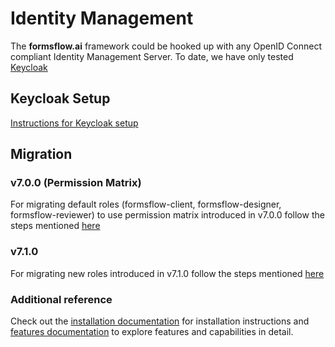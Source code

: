 # Identity Management
The **formsflow.ai** framework could be hooked up with any OpenID Connect compliant Identity Management Server. To date, we have only tested [Keycloak](https://github.com/keycloak/keycloak)

## Keycloak Setup
[Instructions for Keycloak setup](./keycloak/README.md)

## Migration
### v7.0.0 (Permission Matrix)

For migrating default roles (formsflow-client, formsflow-designer, formsflow-reviewer) to use permission matrix introduced in v7.0.0 follow the steps mentioned [here](./migration/README.md)

### v7.1.0

For migrating new roles introduced in v7.1.0 follow the steps mentioned [here](./migration/README.md#710)

### Additional reference

Check out the [installation documentation](https://aot-technologies.github.io/forms-flow-installation-doc/) for installation instructions and [features documentation](https://aot-technologies.github.io/forms-flow-ai-doc) to explore features and capabilities in detail.
